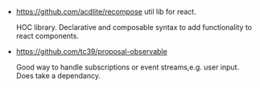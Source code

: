 * https://github.com/acdlite/recompose util lib for react. 

  HOC library. Declarative and composable syntax to add functionality to react components.
* https://github.com/tc39/proposal-observable 

  Good way to handle subscriptions or event streams,e.g. user input. Does take a dependancy.

